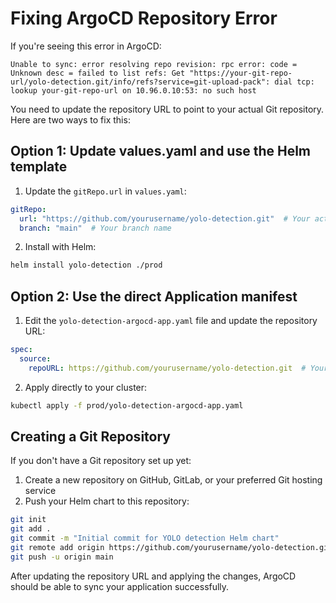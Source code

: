 # Fixing ArgoCD Repository Error

If you're seeing this error in ArgoCD:

```
Unable to sync: error resolving repo revision: rpc error: code = Unknown desc = failed to list refs: Get "https://your-git-repo-url/yolo-detection.git/info/refs?service=git-upload-pack": dial tcp: lookup your-git-repo-url on 10.96.0.10:53: no such host
```

You need to update the repository URL to point to your actual Git repository. Here are two ways to fix this:

## Option 1: Update values.yaml and use the Helm template

1. Update the `gitRepo.url` in `values.yaml`:

```yaml
gitRepo:
  url: "https://github.com/yourusername/yolo-detection.git"  # Your actual repository URL
  branch: "main"  # Your branch name
```

2. Install with Helm:

```bash
helm install yolo-detection ./prod
```

## Option 2: Use the direct Application manifest

1. Edit the `yolo-detection-argocd-app.yaml` file and update the repository URL:

```yaml
spec:
  source:
    repoURL: https://github.com/yourusername/yolo-detection.git  # Your actual repository URL
```

2. Apply directly to your cluster:

```bash
kubectl apply -f prod/yolo-detection-argocd-app.yaml
```

## Creating a Git Repository

If you don't have a Git repository set up yet:

1. Create a new repository on GitHub, GitLab, or your preferred Git hosting service
2. Push your Helm chart to this repository:

```bash
git init
git add .
git commit -m "Initial commit for YOLO detection Helm chart"
git remote add origin https://github.com/yourusername/yolo-detection.git
git push -u origin main
```

After updating the repository URL and applying the changes, ArgoCD should be able to sync your application successfully. 